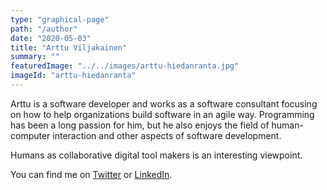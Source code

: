```yaml
---
type: "graphical-page"
path: "/author"
date: "2020-05-03"
title: "Arttu Viljakainen"
summary: ""
featuredImage: "../../images/arttu-hiedanranta.jpg"
imageId: "arttu-hiedanranta"
---
```

Arttu is a software developer and works as a software consultant focusing on how to help 
organizations build software in an agile way. Programming has been a long passion for him, but he also 
enjoys the field of human-computer interaction and other aspects of software development.
            
Humans as collaborative digital tool makers is an interesting viewpoint.

You can find me on [Twitter](https://twitter.com/arttuv) or [LinkedIn](https://www.linkedin.com/in/arttu-viljakainen/).